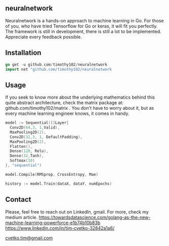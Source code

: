 ## neuralnetwork

Neuralnetwork is a hands-on approach to machine learning in Go. For those of you, who have tried Tensorflow for Go or keras, it will fit you perfectly. The framework is still in development, there is still a lot to be implemented. Appreciate every feedback possible. 

## Installation
```go
go get -u github.com/timothy102/neuralnetwork
import net "github.com/timothy102/neuralnetwork 

```
## Usage

If you seek to know more about the underlying mathematics behind this quite abstract architecture, check the matrix package at: github.com/timothy102/matrix . 
You don't have to worry about it, but as every machine learning engineer knows, it comes in handy. 

```go
model := Sequential([]Layer{
  Conv2D(64,3, 1,Valid),
  MaxPooling2D(2),
  Conv2D(32,3, 1, DefaultPadding),
  MaxPooling2D(2),
  Flatten(),
  Dense(128, Relu),
  Dense(32,Tanh),
  Softmax(10)
}, "sequential")

model.Compile(RMSprop, CrossEntropy, Mae)

history := model.Train(dataX, dataY, numEpochs)
```

## Contact
Please, feel free to reach out on LinkedIn, gmail.
For more, check my medium article. 
https://towardsdatascience.com/golang-as-the-new-machine-learning-powerforce-e1b74b10b83b
https://www.linkedin.com/in/tim-cvetko-32842a1a6/

cvetko.tim@gmail.com
